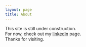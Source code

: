 ```yaml
---
layout: page
title: About
---
```


<div class="message">
  This site is still under construction.
  <br />
  For now, check out my <a href="https://linkedin.com/pub/ankur-agarwal/16/6aa/862" target="_blank">linkedin</a> page.
  <br />
  Thanks for visiting.
</div>
